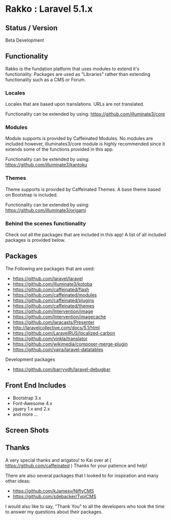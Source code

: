 # Rakko : Laravel 5.1.x


## Status / Version

Beta Development


## Functionality

Rakko is the fundation platform that uses modules to extend it's functionality.
Packages are used as "Libraries" rather than extending functionality such as a CMS or Forum.


### Locales

Locales that are based upon translations.
URLs are not translated.

Functionality can be extended by using:
https://github.com/illuminate3/core


### Modules

Module supports is provided by Caffeinated Modules.
No modules are included however, illuminates3/core module is highly recommended since it extends some of the functions provided in this app.

Functionality can be extended by using:
https://github.com/illuminate3/kantoku


### Themes

Theme supports is provided by Caffeinated Themes.
A base theme based on Bootstrap is included.


Functionality can be extended by using:
https://github.com/illuminate3/origami


### Behind the scenes functionality

Check out all the packages that are included in this app!
A list of all included packages is provided below.


## Packages

The Following are packages that are used:

* https://github.com/laravel/laravel
* https://github.com/illuminate3/kotoba
* https://github.com/caffeinated/flash
* https://github.com/caffeinated/modules
* https://github.com/caffeinated/plugins
* https://github.com/caffeinated/themes
* https://github.com/Intervention/image
* https://github.com/Intervention/imagecache
* https://github.com/laracasts/Presenter
* http://laravelcollective.com/docs/5.1/html
* https://github.com/LaravelRUS/localized-carbon
* https://github.com/vinkla/translator
* https://github.com/wikimedia/composer-merge-plugin
* https://github.com/yajra/laravel-datatables


Development packages


* https://github.com/barryvdh/laravel-debugbar


## Front End Includes
* Bootstrap 3.x
* Font-Awesome 4.x
* jquery 1.x and 2.x
* and more ...


## Screen Shots
## Thanks

A very special thanks and arigatou! to Kai over at ( https://github.com/caffeinated )
Thanks for your patience and help!

There are also several packages that I looked to for inspiration and many other ideas:

* https://github.com/kJamesy/NiftyCMS
* https://github.com/sdebacker/TypiCMS

I would also like to say, "Thank You" to all the developers who took the time to answer my questions about their packages.

